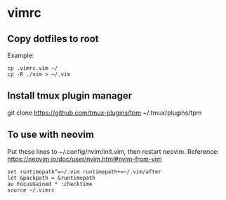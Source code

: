 # vimrc

## Copy dotfiles to root
Example: 
```
cp .vimrc.vim ~/
cp -R ./vim > ~/.vim
```

## Install tmux plugin manager

git clone https://github.com/tmux-plugins/tpm ~/.tmux/plugins/tpm

## To use with neovim

Put these lines to ~/.config/nvim/init.vim, then restart neovim. Reference:
https://neovim.io/doc/user/nvim.html#nvim-from-vim

```
set runtimepath^=~/.vim runtimepath+=~/.vim/after
let &packpath = &runtimepath
au FocusGained * :checktime
source ~/.vimrc
```

